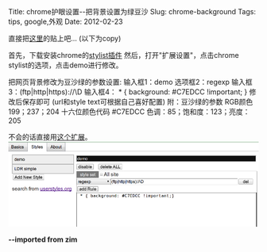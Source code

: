 Title: chrome护眼设置--把背景设置为绿豆沙
Slug: chrome-background
Tags: tips, google,外观
Date: 2012-02-23


直接把[这里](http://hi.baidu.com/laolao18k/blog/item/3a268016cd4c4907c83d6d46.html)的贴上吧...
(以下为copy)

 首先，下载安装chrome的[stylist插件](https://chrome.google.com/extensions/detail/pabfempgigicdjjlccdgnbmeggkbjdhd)
然后，打开"扩展设置"，点击chrome stylist的选项，点击demo进行修改。 

把网页背景修改为豆沙绿的参数设置: 
输入框1：demo 选项框2：regexp 输入框3：(ftp|http|https)://\D 输入框4： * { background: #C7EDCC !important; } 修改后保存即可 (url和style text可根据自己喜好配置) 
附：豆沙绿的参数 RGB颜色 199；237；204 十六位颜色代码 #C7EDCC 色调：85；饱和度：123；亮度：205 

不会的话直接用[这个扩展](https://chrome.google.com/extensions/detail/hnjebfhieiaohnhafcolehbbcfkkkhje#%E5%AE%83%E9%99%A4%E4%BA%86%E6%8A%8AGoogle%E7%9A%84%E8%83%8C%E6%99%AF%E6%94%B9%E4%B8%BA%E4%BF%9D%E6%8A%A4%E7%9C%BC%E7%9D%9B%E7%9A%84%E7%BB%BF%E8%89%B2%EF%BC%8C%E4%BB%96%E6%B2%A1%E6%9C%89%E5%88%AB%E7%9A%84%E5%8A%9F%E8%83%BD)。
![](./chrome-background/pasted_image.png)



**--imported from zim**




